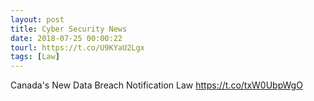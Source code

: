 ```yaml
---
layout: post
title: Cyber Security News
date: 2018-07-25 00:00:22
tourl: https://t.co/U9KYaU2Lgx
tags: [Law]
---
```

Canada's New Data Breach Notification Law https://t.co/txW0UbpWgO
